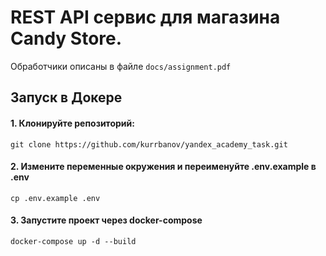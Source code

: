 # REST API сервис для магазина Candy Store.
Обработчики описаны в файле ```docs/assignment.pdf```

## Запуск в Докере
#### 1. Клонируйте репозиторий:
```
git clone https://github.com/kurrbanov/yandex_academy_task.git
```
#### 2. Измените переменные окружения и переименуйте .env.example в .env
```
cp .env.example .env
```
#### 3. Запустите проект через docker-compose
```
docker-compose up -d --build
```
